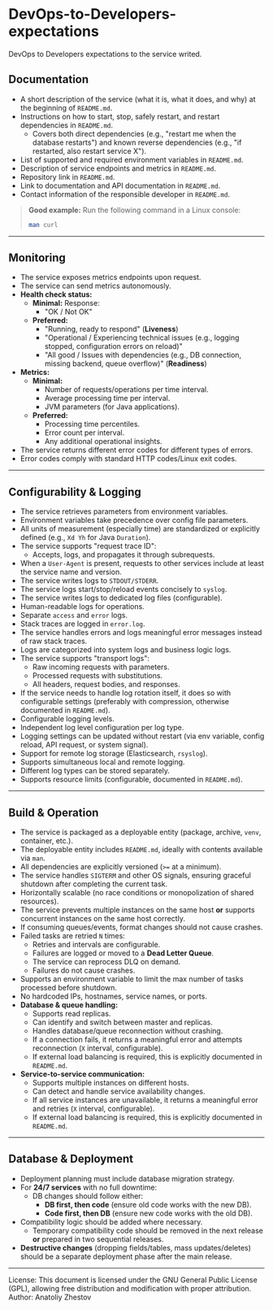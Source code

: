 # DevOps-to-Developers-expectations
DevOps to Developers expectations to the service writed.

## Documentation

- A short description of the service (what it is, what it does, and why) at the beginning of `README.md`.
- Instructions on how to start, stop, safely restart, and restart dependencies in `README.md`.
  - Covers both direct dependencies (e.g., "restart me when the database restarts") and known reverse dependencies (e.g., "if restarted, also restart service X").
- List of supported and required environment variables in `README.md`.
- Description of service endpoints and metrics in `README.md`.
- Repository link in `README.md`.
- Link to documentation and API documentation in `README.md`.
- Contact information of the responsible developer in `README.md`.

> **Good example:** Run the following command in a Linux console:
>
> ```bash
> man curl
> ```

---

## Monitoring

- The service exposes metrics endpoints upon request.
- The service can send metrics autonomously.
- **Health check status:**
  - **Minimal:** Response:
    - "OK / Not OK"
  - **Preferred:**
    - "Running, ready to respond" (**Liveness**)
    - "Operational / Experiencing technical issues (e.g., logging stopped, configuration errors on reload)"
    - "All good / Issues with dependencies (e.g., DB connection, missing backend, queue overflow)" (**Readiness**)
- **Metrics:**
  - **Minimal:**
    - Number of requests/operations per time interval.
    - Average processing time per interval.
    - JVM parameters (for Java applications).
  - **Preferred:**
    - Processing time percentiles.
    - Error count per interval.
    - Any additional operational insights.
- The service returns different error codes for different types of errors.
- Error codes comply with standard HTTP codes/Linux exit codes.

---

## Configurability & Logging

- The service retrieves parameters from environment variables.
- Environment variables take precedence over config file parameters.
- All units of measurement (especially time) are standardized or explicitly defined (e.g., `Xd Yh` for Java `Duration`).
- The service supports "request trace ID":
  - Accepts, logs, and propagates it through subrequests.
- When a `User-Agent` is present, requests to other services include at least the service name and version.
- The service writes logs to `STDOUT/STDERR`.
- The service logs start/stop/reload events concisely to `syslog`.
- The service writes logs to dedicated log files (configurable).
- Human-readable logs for operations.
- Separate `access` and `error` logs.
- Stack traces are logged in `error.log`.
- The service handles errors and logs meaningful error messages instead of raw stack traces.
- Logs are categorized into system logs and business logic logs.
- The service supports "transport logs":
  - Raw incoming requests with parameters.
  - Processed requests with substitutions.
  - All headers, request bodies, and responses.
- If the service needs to handle log rotation itself, it does so with configurable settings (preferably with compression, otherwise documented in `README.md`).
- Configurable logging levels.
- Independent log level configuration per log type.
- Logging settings can be updated without restart (via env variable, config reload, API request, or system signal).
- Support for remote log storage (Elasticsearch, `rsyslog`).
- Supports simultaneous local and remote logging.
- Different log types can be stored separately.
- Supports resource limits (configurable, documented in `README.md`).

---

## Build & Operation

- The service is packaged as a deployable entity (package, archive, `venv`, container, etc.).
- The deployable entity includes `README.md`, ideally with contents available via `man`.
- All dependencies are explicitly versioned (`>=` at a minimum).
- The service handles `SIGTERM` and other OS signals, ensuring graceful shutdown after completing the current task.
- Horizontally scalable (no race conditions or monopolization of shared resources).
- The service prevents multiple instances on the same host **or** supports concurrent instances on the same host correctly.
- If consuming queues/events, format changes should not cause crashes.
- Failed tasks are retried `N` times:
  - Retries and intervals are configurable.
  - Failures are logged or moved to a **Dead Letter Queue**.
  - The service can reprocess DLQ on demand.
  - Failures do not cause crashes.
- Supports an environment variable to limit the max number of tasks processed before shutdown.
- No hardcoded IPs, hostnames, service names, or ports.
- **Database & queue handling:**
  - Supports read replicas.
  - Can identify and switch between master and replicas.
  - Handles database/queue reconnection without crashing.
  - If a connection fails, it returns a meaningful error and attempts reconnection (`X` interval, configurable).
  - If external load balancing is required, this is explicitly documented in `README.md`.
- **Service-to-service communication:**
  - Supports multiple instances on different hosts.
  - Can detect and handle service availability changes.
  - If all service instances are unavailable, it returns a meaningful error and retries (`X` interval, configurable).
  - If external load balancing is required, this is explicitly documented in `README.md`.

---

## Database & Deployment

- Deployment planning must include database migration strategy.
- For **24/7 services** with no full downtime:
  - DB changes should follow either:
    - **DB first, then code** (ensure old code works with the new DB).
    - **Code first, then DB** (ensure new code works with the old DB).
- Compatibility logic should be added where necessary.
  - Temporary compatibility code should be removed in the next release **or** prepared in two sequential releases.
- **Destructive changes** (dropping fields/tables, mass updates/deletes) should be a separate deployment phase after the main release.

---
License:
This document is licensed under the GNU General Public License (GPL), allowing free distribution and modification with proper attribution.
Author: Anatoliy Zhestov

